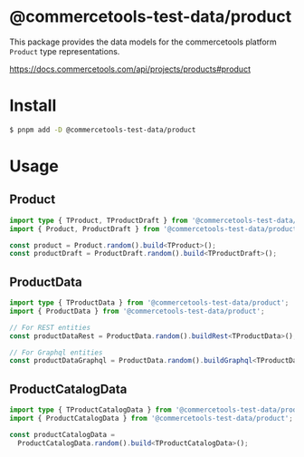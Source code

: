 # @commercetools-test-data/product

This package provides the data models for the commercetools platform `Product` type representations.

https://docs.commercetools.com/api/projects/products#product

# Install

```bash
$ pnpm add -D @commercetools-test-data/product
```

# Usage

## Product

```ts
import type { TProduct, TProductDraft } from '@commercetools-test-data/product';
import { Product, ProductDraft } from '@commercetools-test-data/product';

const product = Product.random().build<TProduct>();
const productDraft = ProductDraft.random().build<TProductDraft>();
```

## ProductData

```ts
import type { TProductData } from '@commercetools-test-data/product';
import { ProductData } from '@commercetools-test-data/product';

// For REST entities
const productDataRest = ProductData.random().buildRest<TProductData>();

// For Graphql entities
const productDataGraphql = ProductData.random().buildGraphql<TProductData>();
```

## ProductCatalogData

```ts
import type { TProductCatalogData } from '@commercetools-test-data/product';
import { ProductCatalogData } from '@commercetools-test-data/product';

const productCatalogData =
  ProductCatalogData.random().build<TProductCatalogData>();
```
